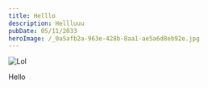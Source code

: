 ```yaml
---
title: Helllo
description: Hellluuu
pubDate: 05/11/2033
heroImage: /_0a5afb2a-963e-428b-8aa1-ae5a6d8eb92e.jpg
---
```

![Lol](/_0a5afb2a-963e-428b-8aa1-ae5a6d8eb92e.jpg)

Hello
